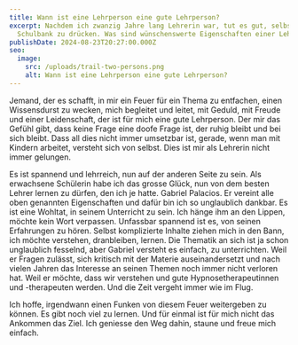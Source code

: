 ```yaml
---
title: Wann ist eine Lehrperson eine gute Lehrperson?
excerpt: Nachdem ich zwanzig Jahre lang Lehrerin war, tut es gut, selbst die
  Schulbank zu drücken. Was sind wünschenswerte Eigenschaften einer Lehrperson?
publishDate: 2024-08-23T20:27:00.000Z
seo:
  image:
    src: /uploads/trail-two-persons.png
    alt: Wann ist eine Lehrperson eine gute Lehrperson?
---
```

Jemand, der es schafft, in mir ein Feuer für ein Thema zu entfachen, einen Wissensdurst zu wecken, mich begleitet und leitet, mit Geduld, mit Freude und einer Leidenschaft, der ist für mich eine gute Lehrperson. Der mir das Gefühl gibt, dass keine Frage eine doofe Frage ist, der  ruhig bleibt und bei sich bleibt. Dass all dies nicht immer umsetzbar ist, gerade, wenn man mit Kindern arbeitet, versteht sich von selbst. Dies ist mir als Lehrerin nicht immer gelungen. 

Es ist spannend und lehrreich, nun auf der anderen Seite zu sein. Als erwachsene Schülerin habe ich das grosse Glück, nun von dem besten Lehrer lernen zu dürfen, den ich je hatte. Gabriel Palacios. Er vereint alle oben genannten Eigenschaften und dafür bin ich so unglaublich dankbar. Es ist eine Wohltat, in seinem Unterricht zu sein. Ich hänge ihm an den Lippen, möchte kein Wort verpassen. Unfassbar spannend ist es, von seinen Erfahrungen zu hören. Selbst komplizierte Inhalte ziehen mich in den Bann, ich möchte verstehen, dranbleiben, lernen. Die Thematik an sich ist ja schon unglaublich fesselnd, aber Gabriel versteht es einfach, zu unterrichten. Weil er Fragen zulässt, sich kritisch mit der Materie auseinandersetzt und nach vielen Jahren das Interesse an seinen Themen noch immer nicht verloren hat. Weil er möchte, dass wir verstehen und gute Hypnosetherapeutinnen und -therapeuten werden. Und die Zeit vergeht immer wie im Flug.

Ich hoffe, irgendwann einen Funken von diesem Feuer weitergeben zu können. Es gibt noch viel zu lernen. Und für einmal ist für mich nicht das Ankommen das Ziel. Ich geniesse den Weg dahin, staune und freue mich einfach.
